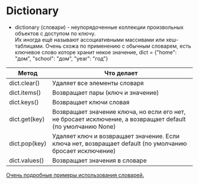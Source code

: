 # Dictionary
- dictionary (словари) - неупорядоченные коллекции произвольных объектов с доступом по ключу.    
Их иногда ещё называют ассоциативными массивами или хеш-таблицами. Очень схожа по применению с обычным словарем, есть ключевое слово которе хранит некое значение, dict = {"home": "дом", "school": "дом", "year": "год"}


| Метод  | Что делает  |
|---|---|
| dict.clear()  | Удаляет все элементы словаря |
| dict.items()  | Возвращает пары (ключ и значение) |
| dict.keys()  | Возвращает ключи словая  |
| dict.get(key) | Возвращает значение ключа, но если его нет, не бросает исключение, а возвращает default (по умолчанию None) |
| dict.pop(key)  | Удаляет ключ и возвращает значение. Если ключа нет, возвращает default (по умолчанию бросает исключение)  |
| dict.values()  | Возвращает значения в словаре |


<a href="https://www.programiz.com/python-programming/dictionary" target="_blank">Очень подробные примеры использования словарей.</a>   

